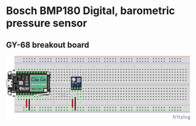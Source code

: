 # Bosch BMP180 Digital, barometric pressure sensor

## GY-68 breakout board

![GY-68 on breadboard](GY-68_bb.jpg)
